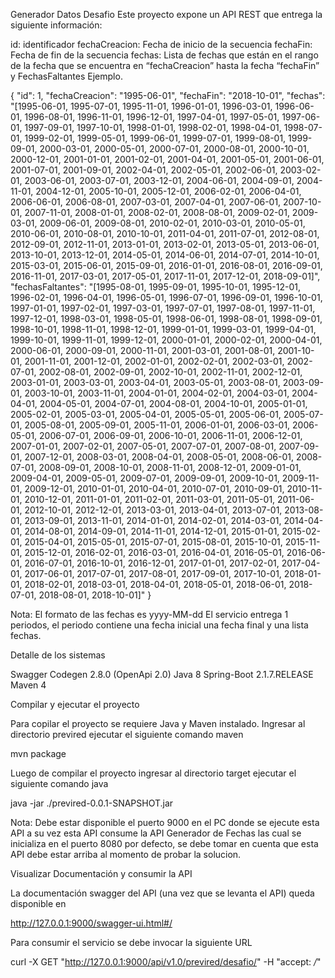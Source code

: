 Generador Datos Desafio
Este proyecto expone un API REST que entrega la siguiente información:

id: identificador fechaCreacion: Fecha de inicio de la secuencia fechaFin: Fecha de fin de la secuencia fechas: Lista de fechas que están en el rango de la fecha que se encuentra en “fechaCreacion” hasta la fecha “fechaFin” y FechasFaltantes Ejemplo.

{
  "id": 1,
  "fechaCreacion": "1995-06-01",
  "fechaFin": "2018-10-01",
  "fechas": "[1995-06-01, 1995-07-01, 1995-11-01, 1996-01-01, 1996-03-01, 1996-06-01, 1996-08-01, 1996-11-01, 1996-12-01, 1997-04-01, 1997-05-01, 1997-06-01, 1997-09-01, 1997-10-01, 1998-01-01, 1998-02-01, 1998-04-01, 1998-07-01, 1999-02-01, 1999-05-01, 1999-06-01, 1999-07-01, 1999-08-01, 1999-09-01, 2000-03-01, 2000-05-01, 2000-07-01, 2000-08-01, 2000-10-01, 2000-12-01, 2001-01-01, 2001-02-01, 2001-04-01, 2001-05-01, 2001-06-01, 2001-07-01, 2001-09-01, 2002-04-01, 2002-05-01, 2002-06-01, 2003-02-01, 2003-06-01, 2003-07-01, 2003-12-01, 2004-06-01, 2004-09-01, 2004-11-01, 2004-12-01, 2005-10-01, 2005-12-01, 2006-02-01, 2006-04-01, 2006-06-01, 2006-08-01, 2007-03-01, 2007-04-01, 2007-06-01, 2007-10-01, 2007-11-01, 2008-01-01, 2008-02-01, 2008-08-01, 2009-02-01, 2009-03-01, 2009-06-01, 2009-08-01, 2010-02-01, 2010-03-01, 2010-05-01, 2010-06-01, 2010-08-01, 2010-10-01, 2011-04-01, 2011-07-01, 2012-08-01, 2012-09-01, 2012-11-01, 2013-01-01, 2013-02-01, 2013-05-01, 2013-06-01, 2013-10-01, 2013-12-01, 2014-05-01, 2014-06-01, 2014-07-01, 2014-10-01, 2015-03-01, 2015-06-01, 2015-09-01, 2016-01-01, 2016-08-01, 2016-09-01, 2016-11-01, 2017-03-01, 2017-05-01, 2017-11-01, 2017-12-01, 2018-09-01]",
  "fechasFaltantes": "[1995-08-01, 1995-09-01, 1995-10-01, 1995-12-01, 1996-02-01, 1996-04-01, 1996-05-01, 1996-07-01, 1996-09-01, 1996-10-01, 1997-01-01, 1997-02-01, 1997-03-01, 1997-07-01, 1997-08-01, 1997-11-01, 1997-12-01, 1998-03-01, 1998-05-01, 1998-06-01, 1998-08-01, 1998-09-01, 1998-10-01, 1998-11-01, 1998-12-01, 1999-01-01, 1999-03-01, 1999-04-01, 1999-10-01, 1999-11-01, 1999-12-01, 2000-01-01, 2000-02-01, 2000-04-01, 2000-06-01, 2000-09-01, 2000-11-01, 2001-03-01, 2001-08-01, 2001-10-01, 2001-11-01, 2001-12-01, 2002-01-01, 2002-02-01, 2002-03-01, 2002-07-01, 2002-08-01, 2002-09-01, 2002-10-01, 2002-11-01, 2002-12-01, 2003-01-01, 2003-03-01, 2003-04-01, 2003-05-01, 2003-08-01, 2003-09-01, 2003-10-01, 2003-11-01, 2004-01-01, 2004-02-01, 2004-03-01, 2004-04-01, 2004-05-01, 2004-07-01, 2004-08-01, 2004-10-01, 2005-01-01, 2005-02-01, 2005-03-01, 2005-04-01, 2005-05-01, 2005-06-01, 2005-07-01, 2005-08-01, 2005-09-01, 2005-11-01, 2006-01-01, 2006-03-01, 2006-05-01, 2006-07-01, 2006-09-01, 2006-10-01, 2006-11-01, 2006-12-01, 2007-01-01, 2007-02-01, 2007-05-01, 2007-07-01, 2007-08-01, 2007-09-01, 2007-12-01, 2008-03-01, 2008-04-01, 2008-05-01, 2008-06-01, 2008-07-01, 2008-09-01, 2008-10-01, 2008-11-01, 2008-12-01, 2009-01-01, 2009-04-01, 2009-05-01, 2009-07-01, 2009-09-01, 2009-10-01, 2009-11-01, 2009-12-01, 2010-01-01, 2010-04-01, 2010-07-01, 2010-09-01, 2010-11-01, 2010-12-01, 2011-01-01, 2011-02-01, 2011-03-01, 2011-05-01, 2011-06-01, 2012-10-01, 2012-12-01, 2013-03-01, 2013-04-01, 2013-07-01, 2013-08-01, 2013-09-01, 2013-11-01, 2014-01-01, 2014-02-01, 2014-03-01, 2014-04-01, 2014-08-01, 2014-09-01, 2014-11-01, 2014-12-01, 2015-01-01, 2015-02-01, 2015-04-01, 2015-05-01, 2015-07-01, 2015-08-01, 2015-10-01, 2015-11-01, 2015-12-01, 2016-02-01, 2016-03-01, 2016-04-01, 2016-05-01, 2016-06-01, 2016-07-01, 2016-10-01, 2016-12-01, 2017-01-01, 2017-02-01, 2017-04-01, 2017-06-01, 2017-07-01, 2017-08-01, 2017-09-01, 2017-10-01, 2018-01-01, 2018-02-01, 2018-03-01, 2018-04-01, 2018-05-01, 2018-06-01, 2018-07-01, 2018-08-01, 2018-10-01]"
}

Nota: El formato de las fechas es yyyy-MM-dd El servicio entrega 1 periodos, el periodo contiene una fecha inicial una fecha final y una lista fechas.

Detalle de los sistemas

Swagger Codegen 2.8.0 (OpenApi 2.0) Java 8 Spring-Boot 2.1.7.RELEASE Maven 4

Compilar y ejecutar el proyecto

Para copilar el proyecto se requiere Java y Maven instalado. Ingresar al directorio previred ejecutar el siguiente comando maven

mvn package

Luego de compilar el proyecto ingresar al directorio target ejecutar el siguiente comando java

java -jar ./previred-0.0.1-SNAPSHOT.jar

Nota: Debe estar disponible el puerto 9000 en el PC donde se ejecute esta API a su vez esta API consume la API Generador de Fechas las cual se inicializa en el puerto 8080 por defecto, se debe tomar en cuenta que esta API debe estar arriba al momento de probar la solucion.

Visualizar Documentación y consumir la API

La documentación swagger del API (una vez que se levanta el API) queda disponible en


http://127.0.0.1:9000/swagger-ui.html#/

Para consumir el servicio se debe invocar la siguiente URL

curl -X GET "http://127.0.0.1:9000/api/v1.0/previred/desafio/" -H "accept: */*"





